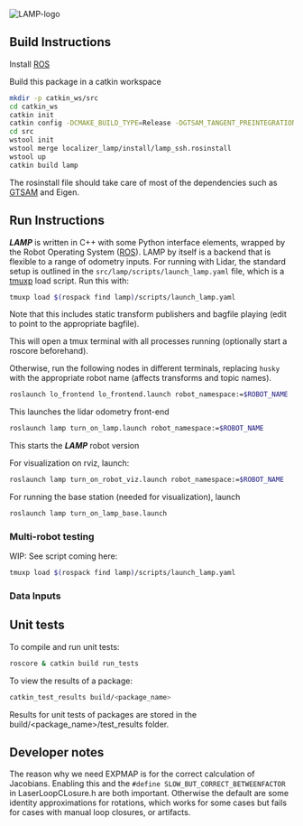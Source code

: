 ![LAMP-logo](https://gitlab.robotics.caltech.edu/rollocopter/localizer/localizer_lamp/raw/master/LAMP-logo.png)


## Build Instructions

Install [ROS](http://wiki.ros.org/ROS/Installation)

Build this package in a catkin workspace 
```bash
mkdir -p catkin_ws/src
cd catkin_ws
catkin init
catkin config -DCMAKE_BUILD_TYPE=Release -DGTSAM_TANGENT_PREINTEGRATION=OFF -DGTSAM_BUILD_WITH_MARCH_NATIVE=OFF -DOPENGV_BUILD_WITH_MARCH_NATIVE=OFF -DBUILD_TEASER_FPFH=ON
cd src
wstool init
wstool merge localizer_lamp/install/lamp_ssh.rosinstall
wstool up
catkin build lamp
```
The rosinstall file should take care of most of the dependencies such as [GTSAM](https://github.com/borglab/gtsam) and Eigen.

## Run Instructions
***LAMP*** is written in C++ with some Python interface elements, wrapped by the Robot Operating System ([ROS](http://ros.org)). LAMP by itself is a backend that is flexible to a range of odometry inputs. For running with Lidar, the standard setup is outlined in the `src/lamp/scripts/launch_lamp.yaml` file, which is a [tmuxp]() load script. Run this with:

```bash
tmuxp load $(rospack find lamp)/scripts/launch_lamp.yaml
```

Note that this includes static transform publishers and bagfile playing (edit to point to the appropriate bagfile). 

This will open a tmux terminal with all processes running (optionally start a roscore beforehand).

Otherwise, run the following nodes in different terminals, replacing `husky` with the appropriate robot name (affects transforms and topic names).

```bash
roslaunch lo_frontend lo_frontend.launch robot_namespace:=$ROBOT_NAME
```
This launches the lidar odometry front-end

```bash
roslaunch lamp turn_on_lamp.launch robot_namespace:=$ROBOT_NAME
```
This starts the ***LAMP*** robot version

For visualization on rviz, launch:
```bash
roslaunch lamp turn_on_robot_viz.launch robot_namespace:=$ROBOT_NAME
```

For running the base station (needed for visualization), launch
```bash
roslaunch lamp turn_on_lamp_base.launch
```

### Multi-robot testing 
WIP: See script coming here:
```bash
tmuxp load $(rospack find lamp)/scripts/launch_lamp.yaml
```

### Data Inputs


## Unit tests
To compile and run unit tests:
```bash
roscore & catkin build run_tests
``` 

To view the results of a package:
```bash
catkin_test_results build/<package_name>
``` 
Results for unit tests of packages are stored in the build/<package_name>/test_results folder.

## Developer notes
The reason why we need EXPMAP is for the correct calculation of Jacobians. 
Enabling this and the `#define SLOW_BUT_CORRECT_BETWEENFACTOR` in LaserLoopCLosure.h are both important. Otherwise the default are some identity approximations for rotations, which works for some cases but fails for cases with manual loop closures, or artifacts. 